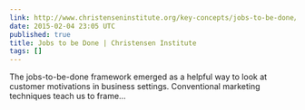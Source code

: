 ```yaml
---
link: http://www.christenseninstitute.org/key-concepts/jobs-to-be-done/
date: 2015-02-04 23:05 UTC
published: true
title: Jobs to be Done | Christensen Institute
tags: []
---
```


The jobs-to-be-done framework emerged as a helpful way to look at customer motivations in business settings. Conventional marketing techniques teach us to frame…
